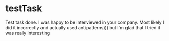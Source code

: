 # testTask

Test task done. I was happy to be interviewed in your company. Most likely I did it incorrectly and actually used antipatterns))) but I'm glad that I tried it was really interesting
